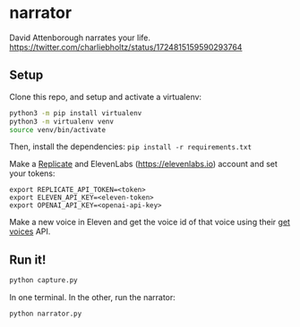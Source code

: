 # narrator

David Attenborough narrates your life.
https://twitter.com/charliebholtz/status/1724815159590293764

## Setup

Clone this repo, and setup and activate a virtualenv:

```bash
python3 -m pip install virtualenv
python3 -m virtualenv venv
source venv/bin/activate
```

Then, install the dependencies:
`pip install -r requirements.txt`

Make a [Replicate](https://replicate.com) and ElevenLabs (https://elevenlabs.io) account and set your tokens:

```
export REPLICATE_API_TOKEN=<token>
export ELEVEN_API_KEY=<eleven-token>
export OPENAI_API_KEY=<openai-api-key>
```

Make a new voice in Eleven and get the voice id of that voice using their [get voices](https://elevenlabs.io/docs/api-reference/voices) API.

## Run it!

```bash
python capture.py
```
In one terminal. In the other, run the narrator:

```bash
python narrator.py
```

